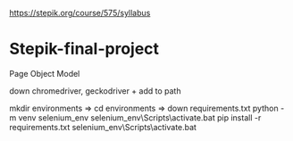 https://stepik.org/course/575/syllabus
# Stepik-final-project

Page Object Model

down chromedriver, geckodriver  + add to path 

mkdir environments => cd environments => down requirements.txt
python -m venv selenium_env
selenium_env\Scripts\activate.bat
pip install -r requirements.txt
selenium_env\Scripts\activate.bat
